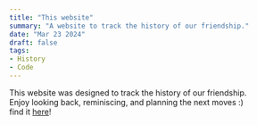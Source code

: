 ```yaml
---
title: "This website"
summary: "A website to track the history of our friendship."
date: "Mar 23 2024"
draft: false
tags:
- History
- Code
---
```


This website was designed to track the history of our friendship.  
Enjoy looking back, reminiscing, and planning the next moves :)  
find it [here](https://gradventures.vercel.app)!
